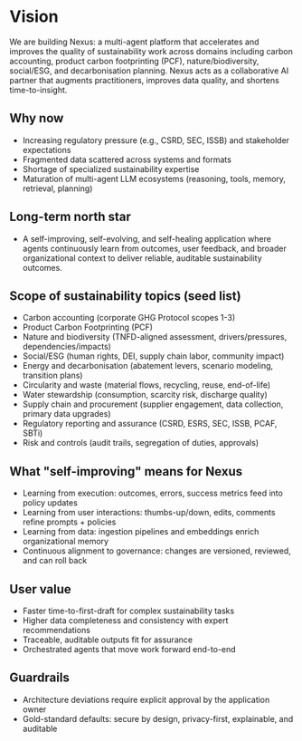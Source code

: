 # Vision

We are building Nexus: a multi-agent platform that accelerates and improves the quality of sustainability work across domains including carbon accounting, product carbon footprinting (PCF), nature/biodiversity, social/ESG, and decarbonisation planning. Nexus acts as a collaborative AI partner that augments practitioners, improves data quality, and shortens time-to-insight.

## Why now
- Increasing regulatory pressure (e.g., CSRD, SEC, ISSB) and stakeholder expectations
- Fragmented data scattered across systems and formats
- Shortage of specialized sustainability expertise
- Maturation of multi-agent LLM ecosystems (reasoning, tools, memory, retrieval, planning)

## Long-term north star
- A self-improving, self-evolving, and self-healing application where agents continuously learn from outcomes, user feedback, and broader organizational context to deliver reliable, auditable sustainability outcomes.

## Scope of sustainability topics (seed list)
- Carbon accounting (corporate GHG Protocol scopes 1-3)
- Product Carbon Footprinting (PCF)
- Nature and biodiversity (TNFD-aligned assessment, drivers/pressures, dependencies/impacts)
- Social/ESG (human rights, DEI, supply chain labor, community impact)
- Energy and decarbonisation (abatement levers, scenario modeling, transition plans)
- Circularity and waste (material flows, recycling, reuse, end-of-life)
- Water stewardship (consumption, scarcity risk, discharge quality)
- Supply chain and procurement (supplier engagement, data collection, primary data upgrades)
- Regulatory reporting and assurance (CSRD, ESRS, SEC, ISSB, PCAF, SBTi)
- Risk and controls (audit trails, segregation of duties, approvals)

## What "self-improving" means for Nexus
- Learning from execution: outcomes, errors, success metrics feed into policy updates
- Learning from user interactions: thumbs-up/down, edits, comments refine prompts + policies
- Learning from data: ingestion pipelines and embeddings enrich organizational memory
- Continuous alignment to governance: changes are versioned, reviewed, and can roll back

## User value
- Faster time-to-first-draft for complex sustainability tasks
- Higher data completeness and consistency with expert recommendations
- Traceable, auditable outputs fit for assurance
- Orchestrated agents that move work forward end-to-end

## Guardrails
- Architecture deviations require explicit approval by the application owner
- Gold-standard defaults: secure by design, privacy-first, explainable, and auditable
